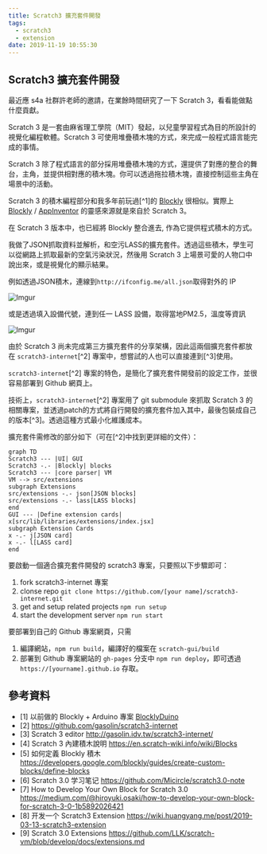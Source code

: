 ```yaml
---
title: Scratch3 擴充套件開發
tags:
  - scratch3
  - extension
date: 2019-11-19 10:55:30
---
```


## Scratch3 擴充套件開發

最近應 s4a 社群許老師的邀請，在業餘時間研究了一下 Scratch 3，看看能做點什麼貢獻。

Scratch 3 是一套由麻省理工學院（MIT）發起，以兒童學習程式為目的所設計的視覺化編程軟體。Scratch 3 可使用堆疊積木塊的方式，來完成一般程式語言能完成的事情。

Scratch 3 除了程式語言的部分採用堆疊積木塊的方式，還提供了對應的整合的舞台，主角，並提供相對應的積木塊。你可以透過拖拉積木塊，直接控制這些主角在場景中的活動。

Scratch 3 的積木編程部分和我多年前玩過[^1]的 [Blockly](https://developers.google.com/blockly/) 很相似。實際上 [Blockly](https://developers.google.com/blockly/) / [AppInventor](https://appinventor.mit.edu/) 的靈感來源就是來自於 Scratch 3。

在 Scratch 3 版本中，也已經將 Blockly 整合進去, 作為它提供程式積木的方式。

我做了JSON抓取資料並解析，和空污LASS的擴充套件。透過這些積木，學生可以從網路上抓取最新的空氣污染狀況，然後用 Scratch 3 上場景可愛的人物口中說出來，或是視覺化的顯示結果。

例如透過JSON積木，連線到`http://ifconfig.me/all.json`取得對外的 IP

![Imgur](https://i.imgur.com/Ponon0r.png)

或是透過填入設備代號，連到任一 LASS 設備，取得當地PM2.5，溫度等資訊

![Imgur](https://i.imgur.com/XpV8YUJ.png)

由於 Scratch 3 尚未完成第三方擴充套件的分享架構，因此這兩個擴充套件都放在 `scratch3-internet`[^2] 專案中，想嘗試的人也可以直接連到[^3]使用。

`scratch3-internet`[^2] 專案的特色，是簡化了擴充套件開發前的設定工作，並很容易部署到 Github 網頁上。

技術上，`scratch3-internet`[^2] 專案用了 git submodule 來抓取 Scratch 3 的相關專案，並透過patch的方式將自行開發的擴充套件加入其中，最後包裝成自己的版本[^3]。透過這種方式最小化維護成本。

擴充套件需修改的部分如下（可在[^2]中找到更詳細的文件）：

```mermaid
graph TD
Scratch3 --- |UI| GUI
Scratch3 -.- |Blockly| blocks
Scratch3 --- |core parser| VM
VM --> src/extensions
subgraph Extensions
src/extensions -.- json[JSON blocks]
src/extensions -.- lass[LASS blocks]
end
GUI --- |Define extension cards| x[src/lib/libraries/extensions/index.jsx]
subgraph Extension Cards
x -.- j[JSON card]
x -.- l[LASS card]
end
```

要啟動一個適合擴充套件開發的 scratch3 專案，只要照以下步驟即可：

1. fork scratch3-internet 專案
1. clonse repo `git clone https://github.com/[your name]/scratch3-internet.git`
1. get and setup related projects `npm run setup`
1. start the development server `npm run start`

要部署到自己的 Github 專案網頁，只需

1. 編譯網站，`npm run build`，編譯好的檔案在 `scratch-gui/build`
1. 部署到 Github 專案網站的 `gh-pages` 分支中 `npm run deploy`，即可透過 `https://[yourname].github.io` 存取。

## 參考資料

- [1] 以前做的 Blockly + Arduino 專案 [BlocklyDuino](https://github.com/BlocklyDuino/BlocklyDuino)
- [2] https://github.com/gasolin/scratch3-internet
- [3] Scratch 3 editor http://gasolin.idv.tw/scratch3-internet/
- [4] Scratch 3 內建積木說明 https://en.scratch-wiki.info/wiki/Blocks
- [5] 如何定義 Blockly 積木 https://developers.google.com/blockly/guides/create-custom-blocks/define-blocks
- [6] Scratch 3.0 学习笔记 https://github.com/Micircle/scratch3.0-note
- [7] How to Develop Your Own Block for Scratch 3.0 https://medium.com/@hiroyuki.osaki/how-to-develop-your-own-block-for-scratch-3-0-1b5892026421
- [8] 开发一个 Scratch3 Extension https://wiki.huangyang.me/post/2019-03-13-scratch3-extension
- [9] Scratch 3.0 Extensions https://github.com/LLK/scratch-vm/blob/develop/docs/extensions.md
